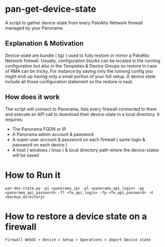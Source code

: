 # pan-get-device-state
A script to gather device-state from every PaloAlto Network firewall managed by your Panorama. 

## Explanation & Motivation
Device-state are bundle ( tgz ) used to fully restore or mirror a PaloAlto Network firewall. Usually, configuration blocks can be located in the running configuration but also in the Templates & Device Groups so restore in case  of RMA can be tricky. For instance by saving only the running config you might end-up having only a small portion of your full setup. A device state include all those configuration statement so the restore is neat.

## How does it work
The script will connect to Panorama, lists every firewall connected to them and execute an API call to download their device-state in a local directory. It requires:
- The Panorama FQDN or IP
- A Panorama admin account & password
- A super-user account & password on each firewall ( same login & password on each device )
- A host ( windows / linux ) & local directory path where the device-states will be saved

# How to Run it
```
pan-dev-state.py -pi <panorama_ip> -pl <panorama_api_login> -pp <panorama_api_password> -fl <fw_api_login> -fp <fw_api_password> -d <backup_directory>
```

# How to restore a device state on a firewall
```
Firewall WebUI > Device > Setup > Operations > Import Device state
```

